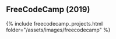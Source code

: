 

## FreeCodeCamp (2019)
{% include freecodecamp_projects.html folder="/assets/images/freecodecamp" %}